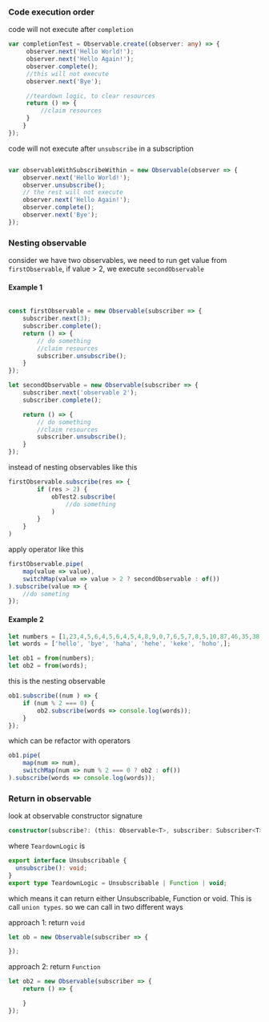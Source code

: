 
### Code execution order
code will not execute after `completion`
```typescript
var completionTest = Observable.create((observer: any) => {
     observer.next('Hello World!');
     observer.next('Hello Again!');
     observer.complete();
     //this will not execute
     observer.next('Bye');

     //teardown logic, to clear resources
     return () => {
         //claim resources
     }
    }
});

```

code will not execute after `unsubscribe` in a subscription
```typescript

var observableWithSubscribeWithin = new Observable(observer => {
    observer.next('Hello World!');
    observer.unsubscribe();
    // the rest will not execute
    observer.next('Hello Again!');
    observer.complete();
    observer.next('Bye');
});
```
### Nesting observable
consider we have two observables, we need to run get value from `firstObservable`, if value > 2, we execute `secondObservable`
#### Example 1
```typescript

const firstObservable = new Observable(subscriber => {
    subscriber.next(3);
    subscriber.complete();
    return () => {
        // do something
        //claim resources
        subscriber.unsubscribe();
    }
});

let secondObservable = new Observable(subscriber => {
    subscriber.next('observable 2');
    subscriber.complete();

    return () => {
        // do something
        //claim resources
        subscriber.unsubscribe();
    }
});


```
instead of nesting observables like this
```typescript
firstObservable.subscribe(res => {
        if (res > 2) {
            obTest2.subscribe(
                //do something
            )
        }
    }
)
```

apply operator like this
```typescript
firstObservable.pipe(
    map(value => value),
    switchMap(value => value > 2 ? secondObservable : of())
).subscribe(value => {
    //do someting
});
```

#### Example 2
```typescript
let numbers = [1,23,4,5,6,4,5,6,4,5,4,8,9,0,7,6,5,7,8,5,10,87,46,35,38,36,88];
let words = ['hello', 'bye', 'haha', 'hehe', 'keke', 'hoho',];

let ob1 = from(numbers);
let ob2 = from(words);
```

this is the nesting observable
```typescript
ob1.subscribe((num ) => {
    if (num % 2 === 0) {
        ob2.subscribe(words => console.log(words));
    }
});
```

which can be refactor with operators
```typescript
ob1.pipe(
    map(num => num),
    switchMap(num => num % 2 === 0 ? ob2 : of())
).subscribe(words => console.log(words));
```

### Return in observable
look at observable constructor signature
```typescript
constructor(subscribe?: (this: Observable<T>, subscriber: Subscriber<T>) => TeardownLogic);
```

where `TeardownLogic` is
```typescript
export interface Unsubscribable {
  unsubscribe(): void;
}
export type TeardownLogic = Unsubscribable | Function | void;
```

which means it can return either Unsubscribable, Function or void. This is call `union types`. so we can call in two different ways

approach 1: return `void`
```typescript
let ob = new Observable(subscriber => {

});
```
approach 2: return `Function`
```typescript
let ob2 = new Observable(subscriber => {
    return () => {

    }
});
```
